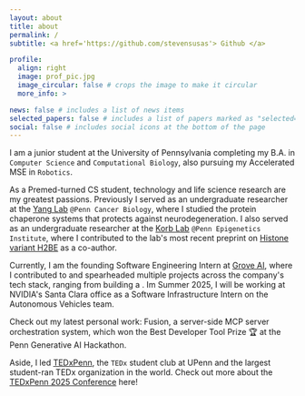 ```yaml
---
layout: about
title: about
permalink: /
subtitle: <a href='https://github.com/stevensusas'> Github </a>

profile:
  align: right
  image: prof_pic.jpg
  image_circular: false # crops the image to make it circular
  more_info: >

news: false # includes a list of news items
selected_papers: false # includes a list of papers marked as "selected={true}"
social: false # includes social icons at the bottom of the page
---
```


I am a junior student at the University of Pennsylvania completing my B.A. in `Computer Science` and `Computational Biology`, also pursuing my Accelerated MSE in `Robotics`.

As a Premed-turned CS student, technology and life science research are my greatest passions. Previously I served as an undergraduate researcher at the [Yang Lab](https://www.med.upenn.edu/yanglab/) `@Penn Cancer Biology`, where I studied the protein chaperone systems that protects against neurodegeneration. I also served as an undergraduate researcher at the [Korb Lab](https://www.korblab.com/) `@Penn Epigenetics Institute`, where I contributed to the lab's most recent preprint on [Histone variant H2BE](https://pubmed.ncbi.nlm.nih.gov/39553997/) as a co-author.

Currently, I am the founding Software Engineering Intern at [Grove AI](https://grovetrials.com/), where I contributed to and spearheaded multiple projects across the company's tech stack, ranging from building a . Im Summer 2025, I will be working at NVIDIA's Santa Clara office as a Software Infrastructure Intern on the Autonomous Vehicles team.

Check out my latest personal work: Fusion, a server-side MCP server orchestration system, which won the Best Developer Tool Prize 🏆 at the Penn Generative AI Hackathon.

Aside, I led [TEDxPenn](https://www.tedx-penn.com/), the `TEDx` student club at UPenn and the largest student-ran TEDx organization in the world. Check out more about the [TEDxPenn 2025 Conference](https://www.tedx-penn.com/2024-conference) here!

